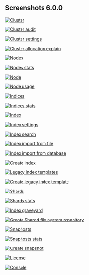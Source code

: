 ## Screenshots 6.0.0

[![Cluster](https://raw.githubusercontent.com/stephanediondev/elasticsearch-admin/master/screenshots/6.0.0/resized/resized-cluster.png)](https://raw.githubusercontent.com/stephanediondev/elasticsearch-admin/master/screenshots/6.0.0/original/original-cluster.png)

[![Cluster audit](https://raw.githubusercontent.com/stephanediondev/elasticsearch-admin/master/screenshots/6.0.0/resized/resized-cluster-audit.png)](https://raw.githubusercontent.com/stephanediondev/elasticsearch-admin/master/screenshots/6.0.0/original/original-cluster-audit.png)

[![Cluster settings](https://raw.githubusercontent.com/stephanediondev/elasticsearch-admin/master/screenshots/6.0.0/resized/resized-cluster-settings.png)](https://raw.githubusercontent.com/stephanediondev/elasticsearch-admin/master/screenshots/6.0.0/original/original-cluster-settings.png)

[![Cluster allocation explain](https://raw.githubusercontent.com/stephanediondev/elasticsearch-admin/master/screenshots/6.0.0/resized/resized-cluster-allocation-explain.png)](https://raw.githubusercontent.com/stephanediondev/elasticsearch-admin/master/screenshots/6.0.0/original/original-cluster-allocation-explain.png)

[![Nodes](https://raw.githubusercontent.com/stephanediondev/elasticsearch-admin/master/screenshots/6.0.0/resized/resized-nodes.png)](https://raw.githubusercontent.com/stephanediondev/elasticsearch-admin/master/screenshots/6.0.0/original/original-nodes.png)

[![Nodes stats](https://raw.githubusercontent.com/stephanediondev/elasticsearch-admin/master/screenshots/6.0.0/resized/resized-nodes-stats.png)](https://raw.githubusercontent.com/stephanediondev/elasticsearch-admin/master/screenshots/6.0.0/original/original-nodes-stats.png)

[![Node](https://raw.githubusercontent.com/stephanediondev/elasticsearch-admin/master/screenshots/6.0.0/resized/resized-node.png)](https://raw.githubusercontent.com/stephanediondev/elasticsearch-admin/master/screenshots/6.0.0/original/original-node.png)

[![Node usage](https://raw.githubusercontent.com/stephanediondev/elasticsearch-admin/master/screenshots/6.0.0/resized/resized-node-usage.png)](https://raw.githubusercontent.com/stephanediondev/elasticsearch-admin/master/screenshots/6.0.0/original/original-node-usage.png)

[![Indices](https://raw.githubusercontent.com/stephanediondev/elasticsearch-admin/master/screenshots/6.0.0/resized/resized-indices.png)](https://raw.githubusercontent.com/stephanediondev/elasticsearch-admin/master/screenshots/6.0.0/original/original-indices.png)

[![Indices stats](https://raw.githubusercontent.com/stephanediondev/elasticsearch-admin/master/screenshots/6.0.0/resized/resized-indices-stats.png)](https://raw.githubusercontent.com/stephanediondev/elasticsearch-admin/master/screenshots/6.0.0/original/original-indices-stats.png)

[![Index](https://raw.githubusercontent.com/stephanediondev/elasticsearch-admin/master/screenshots/6.0.0/resized/resized-index.png)](https://raw.githubusercontent.com/stephanediondev/elasticsearch-admin/master/screenshots/6.0.0/original/original-index.png)

[![Index settings](https://raw.githubusercontent.com/stephanediondev/elasticsearch-admin/master/screenshots/6.0.0/resized/resized-index-settings.png)](https://raw.githubusercontent.com/stephanediondev/elasticsearch-admin/master/screenshots/6.0.0/original/original-index-settings.png)

[![Index search](https://raw.githubusercontent.com/stephanediondev/elasticsearch-admin/master/screenshots/6.0.0/resized/resized-index-search.png)](https://raw.githubusercontent.com/stephanediondev/elasticsearch-admin/master/screenshots/6.0.0/original/original-index-search.png)

[![Index import from file](https://raw.githubusercontent.com/stephanediondev/elasticsearch-admin/master/screenshots/6.0.0/resized/resized-index-file-import.png)](https://raw.githubusercontent.com/stephanediondev/elasticsearch-admin/master/screenshots/6.0.0/original/original-index-file-import.png)

[![Index import from database](https://raw.githubusercontent.com/stephanediondev/elasticsearch-admin/master/screenshots/6.0.0/resized/resized-index-database-import.png)](https://raw.githubusercontent.com/stephanediondev/elasticsearch-admin/master/screenshots/6.0.0/original/original-index-database-import.png)

[![Create index](https://raw.githubusercontent.com/stephanediondev/elasticsearch-admin/master/screenshots/6.0.0/resized/resized-index-create.png)](https://raw.githubusercontent.com/stephanediondev/elasticsearch-admin/master/screenshots/6.0.0/original/original-index-create.png)

[![Legacy index templates](https://raw.githubusercontent.com/stephanediondev/elasticsearch-admin/master/screenshots/6.0.0/resized/resized-index-templates-legacy.png)](https://raw.githubusercontent.com/stephanediondev/elasticsearch-admin/master/screenshots/6.0.0/original/original-index-templates-legacy.png)

[![Create legacy index template](https://raw.githubusercontent.com/stephanediondev/elasticsearch-admin/master/screenshots/6.0.0/resized/resized-index-template-create-legacy.png)](https://raw.githubusercontent.com/stephanediondev/elasticsearch-admin/master/screenshots/6.0.0/original/original-index-template-create-legacy.png)

[![Shards](https://raw.githubusercontent.com/stephanediondev/elasticsearch-admin/master/screenshots/6.0.0/resized/resized-shards.png)](https://raw.githubusercontent.com/stephanediondev/elasticsearch-admin/master/screenshots/6.0.0/original/original-shards.png)

[![Shards stats](https://raw.githubusercontent.com/stephanediondev/elasticsearch-admin/master/screenshots/6.0.0/resized/resized-shards-stats.png)](https://raw.githubusercontent.com/stephanediondev/elasticsearch-admin/master/screenshots/6.0.0/original/original-shards-stats.png)

[![Index graveyard](https://raw.githubusercontent.com/stephanediondev/elasticsearch-admin/master/screenshots/6.0.0/resized/resized-index-graveyard.png)](https://raw.githubusercontent.com/stephanediondev/elasticsearch-admin/master/screenshots/6.0.0/original/original-index-graveyard.png)

[![Create Shared file system repository](https://raw.githubusercontent.com/stephanediondev/elasticsearch-admin/master/screenshots/6.0.0/resized/resized-repository-create-fs.png)](https://raw.githubusercontent.com/stephanediondev/elasticsearch-admin/master/screenshots/6.0.0/original/original-repository-create-fs.png)

[![Snaphosts](https://raw.githubusercontent.com/stephanediondev/elasticsearch-admin/master/screenshots/6.0.0/resized/resized-snapshots.png)](https://raw.githubusercontent.com/stephanediondev/elasticsearch-admin/master/screenshots/6.0.0/original/original-snapshots.png)

[![Snaphosts stats](https://raw.githubusercontent.com/stephanediondev/elasticsearch-admin/master/screenshots/6.0.0/resized/resized-snapshots-stats.png)](https://raw.githubusercontent.com/stephanediondev/elasticsearch-admin/master/screenshots/6.0.0/original/original-snapshots-stats.png)

[![Create snapshot](https://raw.githubusercontent.com/stephanediondev/elasticsearch-admin/master/screenshots/6.0.0/resized/resized-snapshot-create.png)](https://raw.githubusercontent.com/stephanediondev/elasticsearch-admin/master/screenshots/6.0.0/original/original-snapshot-create.png)

[![License](https://raw.githubusercontent.com/stephanediondev/elasticsearch-admin/master/screenshots/6.0.0/resized/resized-license.png)](https://raw.githubusercontent.com/stephanediondev/elasticsearch-admin/master/screenshots/6.0.0/original/original-license.png)

[![Console](https://raw.githubusercontent.com/stephanediondev/elasticsearch-admin/master/screenshots/6.0.0/resized/resized-console.png)](https://raw.githubusercontent.com/stephanediondev/elasticsearch-admin/master/screenshots/6.0.0/original/original-console.png)

